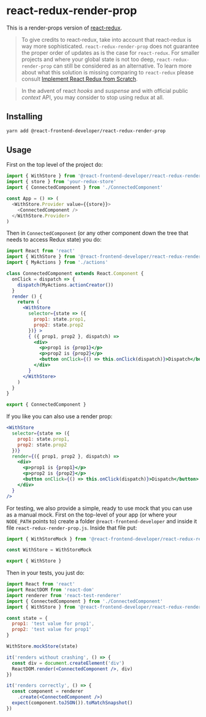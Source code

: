# react-redux-render-prop

This is a render-props version of [react-redux](https://github.com/reactjs/react-redux/).

> To give credits to react-redux, take into account that react-redux is way more sophisticated. `react-redux-render-prop` does not guarantee the proper order of updates as is the case for `react-redux`. For smaller projects and where your global state is not too deep, `react-redux-render-prop` can still
be considered as an alternative. To learn more about what this solution is missing comparing to
`react-redux` please consult [Implement React Redux from Scratch](https://medium.com/netscape/implementation-of-react-redux-part-1-411b971a9b5b).

> In the advent of react *hooks* and *suspense* and with official public *context* API, you may consider to stop using redux at all.

## Installing

```bash
yarn add @react-frontend-developer/react-redux-render-prop
```

## Usage

First on the top level of the project do:

```javascript
import { WithStore } from '@react-frontend-developer/react-redux-render-prop'
import { store } from 'your-redux-store'
import { ConnectedComponent } from './ConnectedComponent'

const App = () => (
  <WithStore.Provider value={{store}}>
    <ConnectedComponent />
  </WithStore.Provider>
)
```

Then in `ConnectedComponent` (or any other component down the tree that needs to access Redux state) you do:

```jsx
import React from 'react'
import { WithStore } from '@react-frontend-developer/react-redux-render-prop'
import { MyActions } from './actions'

class ConnectedComponent extends React.Component {
  onClick = dispatch => {
    dispatch(MyActions.actionCreator())
  }
  render () {
    return (
      <WithStore
        selector={state => ({
          prop1: state.prop1,
          prop2: state.prop2
        })} >
        { ({ prop1, prop2 }, dispatch) =>
          <div>
            <p>prop1 is {prop1}</p>
            <p>prop2 is {prop2}</p>
            <button onClick={() => this.onClick(dispatch)}>Dispatch</button>
          </div>
        }
      </WithStore>
    )
  }
}

export { ConnectedComponent }
```

If you like you can also use a render prop:

```jsx
<WithStore
  selector={state => ({
    prop1: state.prop1,
    prop2: state.prop2
  })} 
  render={({ prop1, prop2 }, dispatch) =>
    <div>
      <p>prop1 is {prop1}</p>
      <p>prop2 is {prop2}</p>
      <button onClick={() => this.onClick(dispatch)}>Dispatch</button>
    </div>
  }
/>
```

For testing, we also provide a simple, ready to use mock that you can use as a manual mock.
First on the top-level of your app (or where your `NODE_PATH` points to) create a folder `@react-frontend-developer` and inside it file `react-redux-render-prop.js`. Inside that file put:

```javascript
import { WithStoreMock } from '@react-frontend-developer/react-redux-render-prop'

const WithStore = WithStoreMock

export { WithStore }
```

Then in your tests, you just do:

```jsx
import React from 'react'
import ReactDOM from 'react-dom'
import renderer from 'react-test-renderer'
import { ConnectedComponent } from './ConnectedComponent'
import { WithStore } from '@react-frontend-developer/react-redux-render-prop'

const state = {
  prop1: 'test value for prop1',
  prop2: 'test value for prop1'
}

WithStore.mockStore(state)

it('renders without crashing', () => {
  const div = document.createElement('div')
  ReactDOM.render(<ConnectedComponent />, div)
})

it('renders correctly', () => {
  const component = renderer
    .create(<ConnectedComponent />)
  expect(component.toJSON()).toMatchSnapshot()
})
```
